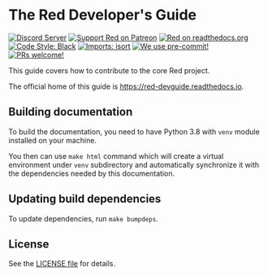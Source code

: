 # The Red Developer's Guide

[![Discord Server](https://discordapp.com/api/guilds/133049272517001216/widget.png?style=shield)](https://discord.gg/red)
[![Support Red on Patreon](https://img.shields.io/badge/Support-Red!-red.svg)](https://www.patreon.com/Red_Devs)
[![Red on readthedocs.org](https://readthedocs.org/projects/red-devguide/badge/?version=stable)](http://red-devguide.readthedocs.io/en/latest/?badge=latest)
[![Code Style: Black](https://img.shields.io/badge/code%20style-black-000000.svg)](https://github.com/psf/black)
[![Imports: isort](https://user-images.githubusercontent.com/6032823/111363465-600fe880-8690-11eb-8377-ec1d4d5ff981.png)](https://github.com/PyCQA/isort)
[![We use pre-commit!](https://img.shields.io/badge/pre--commit-enabled-brightgreen?logo=pre-commit&logoColor=white)](https://github.com/pre-commit/pre-commit)
[![PRs welcome!](https://img.shields.io/badge/PRs-welcome-brightgreen.svg)](http://makeapullrequest.com)

This guide covers how to contribute to the core Red project.

The official home of this guide is https://red-devguide.readthedocs.io.

## Building documentation

To build the documentation, you need to have Python 3.8
with `venv` module installed on your machine.

You then can use `make html` command which will create a virtual environment
under `venv` subdirectory and automatically synchronize it with the dependencies
needed by this documentation.

## Updating build dependencies

To update dependencies, run `make bumpdeps`.

## License

See the [LICENSE file](LICENSE) for details.
